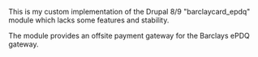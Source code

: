 This is my custom implementation of the Drupal 8/9 "barclaycard_epdq" module which lacks some features and stability.

The module provides an offsite payment gateway for the Barclays ePDQ gateway.